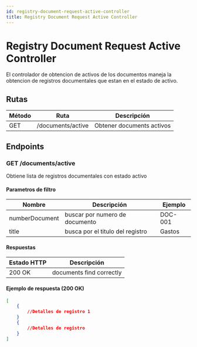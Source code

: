 ```yaml
---
id: registry-document-request-active-controller
title: Registry Document Request Active Controller
---
```


# Registry Document Request Active Controller

El controlador de obtencion de activos de los documentos maneja la obtencion de registros documentales que estan en el estado de activo.

## Rutas

| Método | Ruta                | Descripción                |
| ------ | ------------------- | -------------------------- |
| GET   | /documents/active   | Obtener documents activos     |

## Endpoints

### GET /documents/active

Obtiene lista de registros documentales con estado activo

#### Parametros de filtro

| Nombre | Descripción             | Ejemplo                       |
| ------ | ----------------------- | ----------------------------- |
| numberDocument   | buscar por numero de documento           | DOC-001    |
| title     | busca por el titulo del registro          | Gastos     |

#### Respuestas

| Estado HTTP                  | Descripción                        |
| ---------------------------- | ---------------------------------- |
| 200 OK                       | 	documents find correctly |

#### Ejemplo de respuesta (200 OK)

```json
[
	{
		//Detalles de registro 1
	}
	{
		//Detalles de registro 
	}
]
